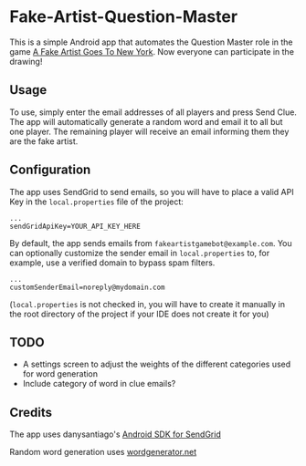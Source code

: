 # Fake-Artist-Question-Master
This is a simple Android app that automates the Question Master role in the game [A Fake Artist Goes To New York](https://oinkgms.com/en/a-fake-artist-goes-to-new-york).
Now everyone can participate in the drawing!

## Usage ##
To use, simply enter the email addresses of all players and press Send Clue.
The app will automatically generate a random word and email it to all but one player. 
The remaining player will receive an email informing them they are the fake artist.

## Configuration ##
The app uses SendGrid to send emails, so you will have to place a valid API Key in the `local.properties` file of the project:

```
...
sendGridApiKey=YOUR_API_KEY_HERE
```

By default, the app sends emails from `fakeartistgamebot@example.com`.
You can optionally customize the sender email in `local.properties` to, for example, use a verified domain to bypass spam filters.

```
...
customSenderEmail=noreply@mydomain.com
```

(`local.properties` is not checked in, you will have to create it manually in the root directory of the project if your IDE does not create it for you)

## TODO ##

- A settings screen to adjust the weights of the different categories used for word generation
- Include category of word in clue emails?

## Credits ##

The app uses danysantiago's [Android SDK for SendGrid](https://github.com/danysantiago/sendgrid-android)

Random word generation uses [wordgenerator.net](https://www.wordgenerator.net/pictionary-word-generator.php)
